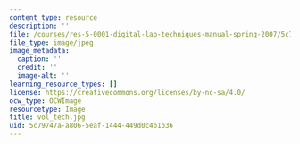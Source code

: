 ```yaml
---
content_type: resource
description: ''
file: /courses/res-5-0001-digital-lab-techniques-manual-spring-2007/5c79747aa8065eaf1444449d0c4b1b36_vol_tech.jpg
file_type: image/jpeg
image_metadata:
  caption: ''
  credit: ''
  image-alt: ''
learning_resource_types: []
license: https://creativecommons.org/licenses/by-nc-sa/4.0/
ocw_type: OCWImage
resourcetype: Image
title: vol_tech.jpg
uid: 5c79747a-a806-5eaf-1444-449d0c4b1b36
---
```

